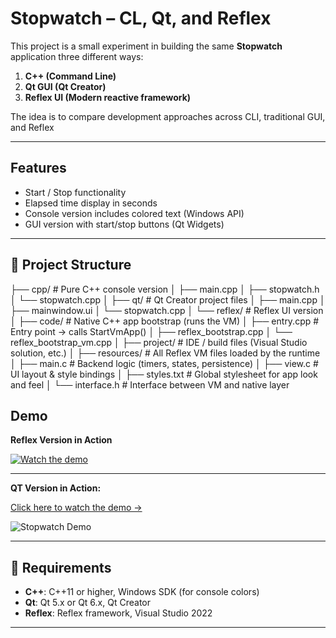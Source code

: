 # Stopwatch – CL, Qt, and Reflex

This project is a small experiment in building the same **Stopwatch** application three different ways:

1. **C++ (Command Line)**  
2. **Qt GUI (Qt Creator)**  
3. **Reflex UI (Modern reactive framework)**  

The idea is to compare development approaches across CLI, traditional GUI, and Reflex

---

##  Features
- Start / Stop functionality  
- Elapsed time display in seconds  
- Console version includes colored text (Windows API)  
- GUI version with start/stop buttons (Qt Widgets)  


---

## 📂 Project Structure

├── cpp/ # Pure C++ console version
│ ├── main.cpp
│ ├── stopwatch.h
│ └── stopwatch.cpp
│
├── qt/ # Qt Creator project files
│ ├── main.cpp
│ ├── mainwindow.ui
│ └── stopwatch.cpp
│
└── reflex/ # Reflex UI version
│
├── code/ # Native C++ app bootstrap (runs the VM)
│ ├── entry.cpp # Entry point → calls StartVmApp()
│ ├── reflex_bootstrap.cpp
│ └── reflex_bootstrap_vm.cpp
│
├── project/ # IDE / build files (Visual Studio solution, etc.)
│
├── resources/ # All Reflex VM files loaded by the runtime
│ ├── main.c # Backend logic (timers, states, persistence)
│ ├── view.c # UI layout & style bindings
│ ├── styles.txt # Global stylesheet for app look and feel
│ └── interface.h # Interface between VM and native layer


##  Demo

**Reflex Version in Action**

[![Watch the demo](https://img.youtube.com/vi/Zc_Ji0oYgIE/0.jpg)](https://youtu.be/Zc_Ji0oYgIE)


---
**QT Version in Action:**

[Click here to watch the demo →](https://www.loom.com/share/071ed3c5d3da442ea1abf2a2bda37a39)

![Stopwatch Demo](https://cdn.loom.com/sessions/thumbnails/1e0010a928ad440daba780d6727b3dbf-with-play.gif)





---



## 📝 Requirements

- **C++**: C++11 or higher, Windows SDK (for console colors)  
- **Qt**: Qt 5.x or Qt 6.x, Qt Creator  
- **Reflex**: Reflex framework, Visual Studio 2022  

---



